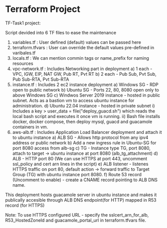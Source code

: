 # Terraform Project

TF-Task1 project:

Script devided into 6 TF files to ease the maintenance
  1) variables.tf :  User defined (default) values can be passed here 
  2) terraform.tfvars : User can override the default values pre-defined in varibales.tf
  3) locals.tf : We can mention commin tags or name_prefix for naming resources
  4) vpc-network.tf : Includes Networking part in deployment 
      a) 1 each - VPC, IGW, EIP, NAT GW, Pub RT, Pvt RT
      b) 2 each - Pub Sub, Pvt Sub, Pub Sub-RTA, Pvt Sub-RTA
  5) instance.tf : Includes 2 ec2 instance deployment
      a) Windows SG - RDP open to public network
      b) Ubuntu SG - Ports 22, 80, 8080 open only to above Windows SG
      c) Windwos Server 2019 instance - hosted in public subnet. Acts as a bastion vm to access ubuntu instance for administration.
      d) Ubuntu 22.04 instance - hosted in private subnet
         i) Includes a key > user_data = file("deploy_guacd.sh") which reads the local bash script and executes it once vm is running.
         ii) Bash file installs docker, docker compose, then deploy mysql, guacd and guacamole containers in vm.
  6) aws-alb.tf : Includes Application Load Balancer deployment and attach it to ubuntu instance
      a) ALB SG -  Allows http protocol from any ipv4 address or public network
      b) Add a new ingress rule in Ubuntu-SG for port 8080 access from alb-sg
      c) TG - Instance type TG, port 8080, attach to target -> ubuntu instance at port 8080 (alb_tg_attachment)
      d) ALB - HTTP port 80  (We can use HTTPS at port 443, uncomment ssl_policy and cert arn lines in the script) 
      e) ALB listener - listenes HTTPS traffic on port 80, default action -> forward traffic to Target Group (TG) with ubuntu instance port 8080.
      f) Route 53 record (Uncomment to enable) - create a CNAME record pointing to ALB DNS name.
      
 This deployment hosts guacamole server in ubuntu instance and makes it publically accesible through ALB DNS endpoint(for HTTP) mapped in R53 record (for HTTPS)
 
 Note: To use HTTPS configured URL - specify the sslcert_arn_for_alb, R53_HostedZoneId and guacamole_portal_url in terraform.tfvars file.
  

